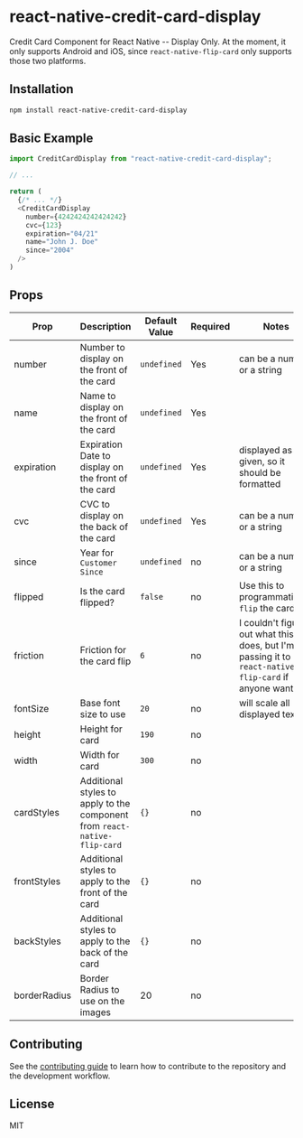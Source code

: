 # react-native-credit-card-display

Credit Card Component for React Native -- Display Only. At the moment, it only supports Android and iOS, since `react-native-flip-card` only supports those two platforms.

## Installation

```sh
npm install react-native-credit-card-display
```

## Basic Example

```js
import CreditCardDisplay from "react-native-credit-card-display";

// ...

return (
  {/* ... */}
  <CreditCardDisplay
    number={4242424242424242}
    cvc={123}
    expiration="04/21"
    name="John J. Doe"
    since="2004"
  />
)
```

## Props

| Prop         | Description                                                               | Default Value | Required | Notes                                                                                                        |
| ------------ | ------------------------------------------------------------------------- | ------------- | -------- | ------------------------------------------------------------------------------------------------------------ |
| number       | Number to display on the front of the card                                | `undefined`   | Yes      | can be a number or a string                                                                                  |
| name         | Name to display on the front of the card                                  | `undefined`   | Yes      |                                                                                                              |
| expiration   | Expiration Date to display on the front of the card                       | `undefined`   | Yes      | displayed as given, so it should be formatted                                                                |
| cvc          | CVC to display on the back of the card                                    | `undefined`   | Yes      | can be a number or a string                                                                                  |
| since        | Year for `Customer Since`                                                 | `undefined`   | no       | can be a number or a string                                                                                  |
| flipped      | Is the card flipped?                                                      | `false`       | no       | Use this to programmatically `flip` the card.                                                                |
| friction     | Friction for the card flip                                                | `6`           | no       | I couldn't figure out what this does, but I'm just passing it to `react-native-flip-card` if anyone wants it |
| fontSize     | Base font size to use                                                     | `20`          | no       | will scale all displayed text                                                                                |
| height       | Height for card                                                           | `190`         | no       |                                                                                                              |
| width        | Width for card                                                            | `300`         | no       |                                                                                                              |
| cardStyles   | Additional styles to apply to the component from `react-native-flip-card` | `{}`          | no       |                                                                                                              |
| frontStyles  | Additional styles to apply to the front of the card                       | `{}`          | no       |                                                                                                              |
| backStyles   | Additional styles to apply to the back of the card                        | `{}`          | no       |                                                                                                              |
| borderRadius | Border Radius to use on the images                                        | 20            | no       |                                                                                                              |

## Contributing

See the [contributing guide](CONTRIBUTING.md) to learn how to contribute to the repository and the development workflow.

## License

MIT
